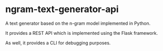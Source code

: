 # ngram-text-generator-api
A text generator based on the n-gram model implemented in Python.

It provides a REST API which is implemented using the Flask framework.  

As well, it provides a CLI for debugging purposes.
